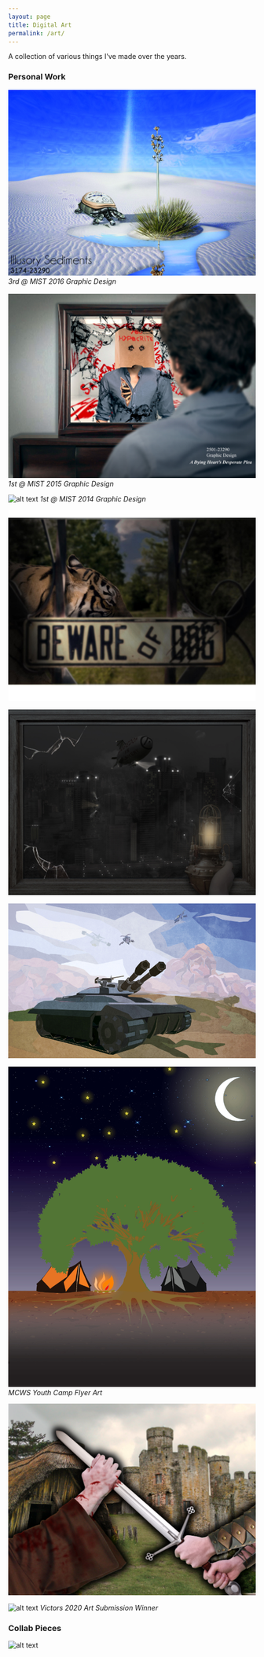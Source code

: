 ```yaml
---
layout: page
title: Digital Art
permalink: /art/
---
```


A collection of various things I've made over the years.
### Personal Work
![alt text](/assets/art/turtle.jpg)
*3rd @ MIST 2016 Graphic Design*
<br><br/>
![alt text](/assets/art/mirror.jpg)
*1st @ MIST 2015 Graphic Design*


![alt text](/assets/art/street.jpg)
*1st @ MIST 2014 Graphic Design*


![alt text](/assets/art/fence.jpg)


![alt text](/assets/art/orwell.jpg)


![alt text](/assets/art/tank.jpg)


![alt text](/assets/art/tree.jpg)
*MCWS Youth Camp Flyer Art*


![alt text](/assets/art/war.jpg)


![alt text](/assets/art/wolverine.jpg)
*Victors 2020 Art Submission Winner*


### Collab Pieces
![alt text](/assets/art/shirt.jpg)
